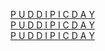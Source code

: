   
[P U D D I P I C D A Y](http://www.dianyue.me/archives/427/p6osgrv98ztre9wj/)  
[P U D D I P I C D A Y](http://www.dianyue.me/archives/395/ojypn30mmrs32wjh/)  
[P U D D I P I C D A Y](http://www.dianyue.me/archives/362/vyvpgb89urm62q2x/)